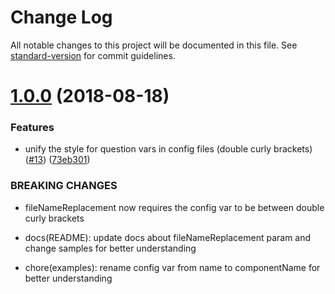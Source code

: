 # Change Log

All notable changes to this project will be documented in this file. See [standard-version](https://github.com/conventional-changelog/standard-version) for commit guidelines.

<a name="1.0.0"></a>
# [1.0.0](https://github.com/kcmr/yogui/compare/v0.2.0...v1.0.0) (2018-08-18)


### Features

* unify the style for question vars in config files (double curly brackets) ([#13](https://github.com/kcmr/yogui/issues/13)) ([73eb301](https://github.com/kcmr/yogui/commit/73eb301))


### BREAKING CHANGES

* fileNameReplacement now requires the config var to be between double curly brackets

* docs(README): update docs about fileNameReplacement param and change samples for better understanding

* chore(examples): rename config var from name to componentName for better understanding
